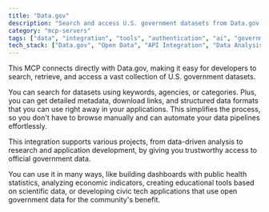 ```yaml
---
title: "Data.gov"
description: "Search and access U.S. government datasets from Data.gov for data analysis and research projects."
category: "mcp-servers"
tags: ["data", "integration", "tools", "authentication", "ai", "government datasets", "metadata", "data pipeline"]
tech_stack: ["Data.gov", "Open Data", "API Integration", "Data Analysis", "Government Data", "Public Health Statistics", "Economic Indicators", "Civic Tech"]
---
```


This MCP connects directly with Data.gov, making it easy for developers to search, retrieve, and access a vast collection of U.S. government datasets.

You can search for datasets using keywords, agencies, or categories. Plus, you can get detailed metadata, download links, and structured data formats that you can use right away in your applications. This simplifies the process, so you don't have to browse manually and can automate your data pipelines effortlessly.

This integration supports various projects, from data-driven analysis to research and application development, by giving you trustworthy access to official government data.

You can use it in many ways, like building dashboards with public health statistics, analyzing economic indicators, creating educational tools based on scientific data, or developing civic tech applications that use open government data for the community's benefit.